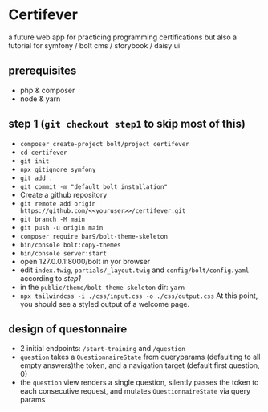Certifever
==========

a future web app for practicing programming certifications
but also a tutorial for symfony / bolt cms / storybook / daisy ui

## prerequisites
* php & composer
* node & yarn

## step 1 (`git checkout step1` to skip most of this)
* `composer create-project bolt/project certifever`
* `cd certifever`
* `git init`
* `npx gitignore symfony`
* `git add .`
* `git commit -m "default bolt installation"`
* Create a github repository
* `git remote add origin https://github.com/<<youruser>>/certifever.git`
* `git branch -M main`
* `git push -u origin main`
* `composer require bar9/bolt-theme-skeleton`
* `bin/console bolt:copy-themes`
* `bin/console server:start`
* open 127.0.0.1:8000/bolt in yor browser
* edit `index.twig`, `partials/_layout.twig` and `config/bolt/config.yaml` according to *step1*
* in the `public/theme/bolt-theme-skeleton` dir: `yarn`
* `npx tailwindcss -i ./css/input.css -o ./css/output.css`
At this point, you should see a styled output of a welcome page.

## design of questonnaire

* 2 initial endpoints: `/start-training` and `/question`
* `question` takes a `QuestionnaireState` from queryparams (defaulting to all empty answers)the token, and a navigation target (default first question, 0)
* the `question` view renders a single question, silently passes the token to each consecutive request, and mutates `QuestionnaireState` via query params
